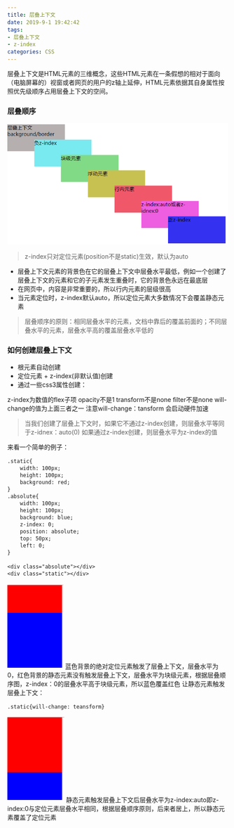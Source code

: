 ```yaml
---
title: 层叠上下文
date: 2019-9-1 19:42:42
tags: 
- 层叠上下文 
- z-index
categories: CSS
---
```

层叠上下文是HTML元素的三维概念，这些HTML元素在一条假想的相对于面向（电脑屏幕的）视窗或者网页的用户的z轴上延伸，HTML元素依据其自身属性按照优先级顺序占用层叠上下文的空间。

### 层叠顺序
![](/medias/层叠上下文/1.png)
> z-index只对定位元素(position不是static)生效，默认为auto

* 层叠上下文元素的背景色在它的层叠上下文中层叠水平最低，例如一个创建了层叠上下文的元素和它的子元素发生重叠时，它的背景色永远在最底层
* 在网页中，内容是非常重要的，所以行内元素的层级很高
* 当元素定位时，z-index默认auto，所以定位元素大多数情况下会覆盖静态元素

> 层叠顺序的原则：相同层叠水平的元素，文档中靠后的覆盖前面的；不同层叠水平的元素，层叠水平高的覆盖层叠水平低的

### 如何创建层叠上下文
* 根元素自动创建
* 定位元素 + z-index(非默认值)创建
* 通过一些css3属性创建：

z-index为数值的flex子项
opacity不是1
transform不是none
filter不是none
will-change的值为上面三者之一
注意will-change：tansform 会启动硬件加速
> 当我们创建了层叠上下文时，如果它不通过z-index创建，则层叠水平等同于z-idnex：auto(0)
如果通过z-index创建，则层叠水平为z-index的值

来看一个简单的例子：

	.static{
		width: 100px;
		height: 100px;
		background: red;
	}
	.absolute{
		width: 100px;
		height: 100px;
		background: blue;
		z-index: 0;
		position: absolute;
		top: 50px;
		left: 0;
	}
	
	<div class="absolute"></div>
	<div class="static"></div>
![](/medias/层叠上下文/2.png)
蓝色背景的绝对定位元素触发了层叠上下文，层叠水平为0，红色背景的静态元素没有触发层叠上下文，层叠水平为块级元素，根据层叠顺序图，z-index：0的层叠水平高于块级元素，所以蓝色覆盖红色
让静态元素触发层叠上下文：
	
	.static{will-change: teansform}

![](/medias/层叠上下文/3.png)
静态元素触发层叠上下文后层叠水平为z-index:auto即z-index:0与定位元素层叠水平相同，根据层叠顺序原则，后来者居上，所以静态元素覆盖了定位元素